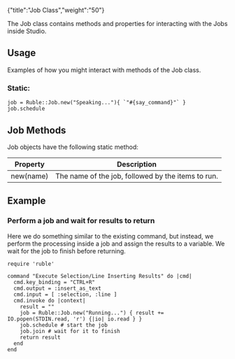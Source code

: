 {"title":"Job Class","weight":"50"}

The Job class contains methods and properties for interacting with the Jobs inside Studio.

## Usage

Examples of how you might interact with methods of the Job class.

### Static:

```
job = Ruble::Job.new("Speaking..."){ `"#{say_command}"` }
job.schedule
```

## Job Methods

Job objects have the following static method:

| Property | Description |
| --- | --- |
| new(name) | The name of the job, followed by the items to run. |

## Example

### Perform a job and wait for results to return

Here we do something similar to the existing command, but instead, we perform the processing inside a job and assign the results to a variable. We wait for the job to finish before returning.

```
require 'ruble'

command "Execute Selection/Line Inserting Results" do |cmd|
  cmd.key_binding = "CTRL+R"
  cmd.output = :insert_as_text
  cmd.input = [ :selection, :line ]
  cmd.invoke do |context|
    result = ""
    job = Ruble::Job.new("Running...") { result += IO.popen(STDIN.read, 'r') {|io| io.read } }
    job.schedule # start the job
    job.join # wait for it to finish
    return result
  end
end
```
